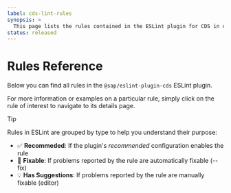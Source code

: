 ```yaml
---
label: cds-lint-rules
synopsis: >
  This page lists the rules contained in the ESLint plugin for CDS in depth.
status: released
---
```


<script setup>
  import RulesRefTable from '../.vitepress/theme/components/RulesRefTable.vue'
</script>

# Rules Reference

Below you can find all rules in the `@sap/eslint-plugin-cds` ESLint plugin.

For more information or examples on a particular rule, simply click on the rule of interest to navigate to its details page.

> [!TIP]
> Rules in ESLint are grouped by type to help you understand their purpose:
> * ✅  **Recommeded**: If the plugin's *recommended* configuration enables the rule
> * 🔧  **Fixable**: If problems reported by the rule are automatically fixable (--fix)
> * 💡  **Has Suggestions**: If problems reported by the rule are manually fixable (editor)

<RulesRefTable/>
